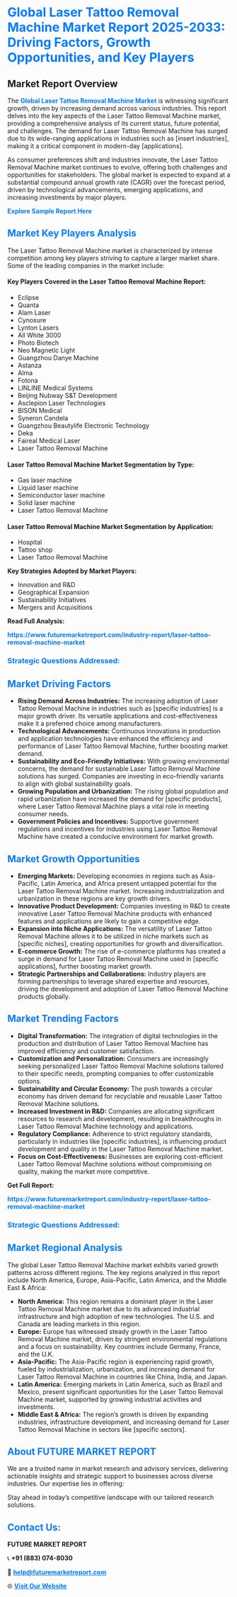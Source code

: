 <h1 style="color: #007BFF;">Global Laser Tattoo Removal Machine Market Report 2025-2033: Driving Factors, Growth Opportunities, and Key Players</h1>

<section id="overview">
<h2>Market Report Overview</h2>
<p>The <a href="https://www.futuremarketreport.com/industry-report/laser-tattoo-removal-machine-market" style="color: #007BFF; text-decoration: none;"><strong>Global Laser Tattoo Removal Machine Market</strong></a> is witnessing significant growth, driven by increasing demand across various industries. This report delves into the key aspects of the Laser Tattoo Removal Machine market, providing a comprehensive analysis of its current status, future potential, and challenges. The demand for Laser Tattoo Removal Machine has surged due to its wide-ranging applications in industries such as [insert industries], making it a critical component in modern-day [applications].</p>
<p>As consumer preferences shift and industries innovate, the Laser Tattoo Removal Machine market continues to evolve, offering both challenges and opportunities for stakeholders. The global market is expected to expand at a substantial compound annual growth rate (CAGR) over the forecast period, driven by technological advancements, emerging applications, and increasing investments by major players.</p>
</section>

<section id="overview">
<p><a href="https://www.futuremarketreport.com/request-sample/reportId=101325" style="color: #007BFF; text-decoration: none;"><strong>Explore Sample Report Here</strong></a></p>
</section>

<section id="key-players">
<h2 style="color: #007BFF;">Market Key Players Analysis</h2>
<p>The Laser Tattoo Removal Machine market is characterized by intense competition among key players striving to capture a larger market share. Some of the leading companies in the market include:</p>
<h4>Key Players Covered in the Laser Tattoo Removal Machine Report:</h4>
<ul><li>Eclipse</li><li>Quanta</li><li>Alam Laser</li><li>Cynosure</li><li>Lynton Lasers</li><li>All White 3000</li><li>Photo Biotech</li><li>Neo Magnetic Light</li><li>Guangzhou Danye Machine</li><li>Astanza</li><li>Alma</li><li>Fotona</li><li>LINLINE Medical Systems</li><li>Beijing Nubway S&amp;T Development</li><li>Asclepion Laser Technologies</li><li>BISON Medical</li><li>Syneron Candela</li><li>Guangzhou Beautylife Electronic Technology</li><li>Deka</li><li>Faireal Medical Laser</li><li>Laser Tattoo Removal Machine</li></ul>
<h4>Laser Tattoo Removal Machine Market Segmentation by Type:</h4>
<ul><li>Gas laser machine</li><li>Liquid laser machine</li><li>Semiconductor laser machine</li><li>Solid laser machine</li><li>Laser Tattoo Removal Machine</li></ul>

<h4>Laser Tattoo Removal Machine Market Segmentation by Application:</h4>
<ul><li>Hospital</li><li>Tattoo shop</li><li>Laser Tattoo Removal Machine</li></ul>
<p><strong>Key Strategies Adopted by Market Players:</strong></p>
<ul>
<li>Innovation and R&D</li>
<li>Geographical Expansion</li>
<li>Sustainability Initiatives</li>
<li>Mergers and Acquisitions</li>
</ul>
</section>

<section>
<p><strong>Read Full Analysis: </strong></p><a href="https://www.futuremarketreport.com/industry-report/laser-tattoo-removal-machine-market" style="color: #007BFF; text-decoration: none;"><strong>https://www.futuremarketreport.com/industry-report/laser-tattoo-removal-machine-market</strong></a>
<h3 style="color: #007BFF;">Strategic Questions Addressed:</h3>
</section>

<section id="driving-factors">
<h2 style="color: #007BFF;">Market Driving Factors</h2>
<ul>
<li><strong>Rising Demand Across Industries:</strong> The increasing adoption of Laser Tattoo Removal Machine in industries such as [specific industries] is a major growth driver. Its versatile applications and cost-effectiveness make it a preferred choice among manufacturers.</li>
<li><strong>Technological Advancements:</strong> Continuous innovations in production and application technologies have enhanced the efficiency and performance of Laser Tattoo Removal Machine, further boosting market demand.</li>
<li><strong>Sustainability and Eco-Friendly Initiatives:</strong> With growing environmental concerns, the demand for sustainable Laser Tattoo Removal Machine solutions has surged. Companies are investing in eco-friendly variants to align with global sustainability goals.</li>
<li><strong>Growing Population and Urbanization:</strong> The rising global population and rapid urbanization have increased the demand for [specific products], where Laser Tattoo Removal Machine plays a vital role in meeting consumer needs.</li>
<li><strong>Government Policies and Incentives:</strong> Supportive government regulations and incentives for industries using Laser Tattoo Removal Machine have created a conducive environment for market growth.</li>
</ul>
</section>

<section id="growth-opportunities">
<h2 style="color: #007BFF;">Market Growth Opportunities</h2>
<ul>
<li><strong>Emerging Markets:</strong> Developing economies in regions such as Asia-Pacific, Latin America, and Africa present untapped potential for the Laser Tattoo Removal Machine market. Increasing industrialization and urbanization in these regions are key growth drivers.</li>
<li><strong>Innovative Product Development:</strong> Companies investing in R&D to create innovative Laser Tattoo Removal Machine products with enhanced features and applications are likely to gain a competitive edge.</li>
<li><strong>Expansion into Niche Applications:</strong> The versatility of Laser Tattoo Removal Machine allows it to be utilized in niche markets such as [specific niches], creating opportunities for growth and diversification.</li>
<li><strong>E-commerce Growth:</strong> The rise of e-commerce platforms has created a surge in demand for Laser Tattoo Removal Machine used in [specific applications], further boosting market growth.</li>
<li><strong>Strategic Partnerships and Collaborations:</strong> Industry players are forming partnerships to leverage shared expertise and resources, driving the development and adoption of Laser Tattoo Removal Machine products globally.</li>
</ul>
</section>

<section id="trending-factors">
<h2 style="color: #007BFF;">Market Trending Factors</h2>
<ul>
<li><strong>Digital Transformation:</strong> The integration of digital technologies in the production and distribution of Laser Tattoo Removal Machine has improved efficiency and customer satisfaction.</li>
<li><strong>Customization and Personalization:</strong> Consumers are increasingly seeking personalized Laser Tattoo Removal Machine solutions tailored to their specific needs, prompting companies to offer customizable options.</li>
<li><strong>Sustainability and Circular Economy:</strong> The push towards a circular economy has driven demand for recyclable and reusable Laser Tattoo Removal Machine solutions.</li>
<li><strong>Increased Investment in R&D:</strong> Companies are allocating significant resources to research and development, resulting in breakthroughs in Laser Tattoo Removal Machine technology and applications.</li>
<li><strong>Regulatory Compliance:</strong> Adherence to strict regulatory standards, particularly in industries like [specific industries], is influencing product development and quality in the Laser Tattoo Removal Machine market.</li>
<li><strong>Focus on Cost-Effectiveness:</strong> Businesses are exploring cost-efficient Laser Tattoo Removal Machine solutions without compromising on quality, making the market more competitive.</li>
</ul>
</section>

<section>
<p><strong>Get Full Report: </strong></p><a href="https://www.futuremarketreport.com/industry-report/laser-tattoo-removal-machine-market" style="color: #007BFF; text-decoration: none;"><strong>https://www.futuremarketreport.com/industry-report/laser-tattoo-removal-machine-market</strong></a>
<h3 style="color: #007BFF;">Strategic Questions Addressed:</h3>
</section>


<section id="regional-analysis">
<h2 style="color: #007BFF;">Market Regional Analysis</h2>
<p>The global Laser Tattoo Removal Machine market exhibits varied growth patterns across different regions. The key regions analyzed in this report include North America, Europe, Asia-Pacific, Latin America, and the Middle East & Africa:</p>
<ul>
<li><strong>North America:</strong> This region remains a dominant player in the Laser Tattoo Removal Machine market due to its advanced industrial infrastructure and high adoption of new technologies. The U.S. and Canada are leading markets in this region.</li>
<li><strong>Europe:</strong> Europe has witnessed steady growth in the Laser Tattoo Removal Machine market, driven by stringent environmental regulations and a focus on sustainability. Key countries include Germany, France, and the U.K.</li>
<li><strong>Asia-Pacific:</strong> The Asia-Pacific region is experiencing rapid growth, fueled by industrialization, urbanization, and increasing demand for Laser Tattoo Removal Machine in countries like China, India, and Japan.</li>
<li><strong>Latin America:</strong> Emerging markets in Latin America, such as Brazil and Mexico, present significant opportunities for the Laser Tattoo Removal Machine market, supported by growing industrial activities and investments.</li>
<li><strong>Middle East & Africa:</strong> The region’s growth is driven by expanding industries, infrastructure development, and increasing demand for Laser Tattoo Removal Machine in sectors like [specific sectors].</li>
</ul>
</section>

<footer>
<h2 style="color: #007BFF;">About FUTURE MARKET REPORT</h2>
<p>We are a trusted name in market research and advisory services, delivering actionable insights and strategic support to businesses across diverse industries. Our expertise lies in offering:</p>

<p>Stay ahead in today’s competitive landscape with our tailored research solutions.</p>

<h2 style="color: #007BFF;">Contact Us:</h2>
<p><strong>FUTURE MARKET REPORT</strong></p>
<p>📞 <strong>+91 (883) 074-8030</strong></p>
<p>📧 <strong><a href="mailto:help@futuremarketreport.com" style="color: #007BFF;">help@futuremarketreport.com</a></strong></p>
<p>🌐 <strong><a href="https://www.futuremarketreport.com/" style="color: #007BFF;">Visit Our Website</a></strong></p>
</footer>